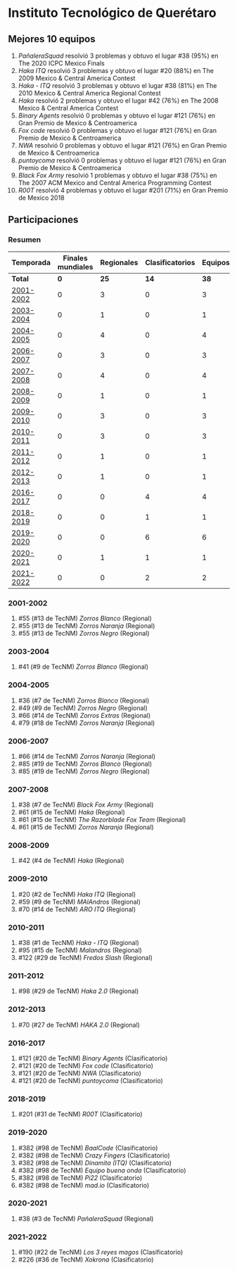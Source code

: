 ---
---

# Instituto Tecnológico de Querétaro

## Mejores 10 equipos

1. _PañaleraSquad_ resolvió 3 problemas y obtuvo el lugar #38 (95%) en The 2020 ICPC Mexico Finals
1. _Haka ITQ_ resolvió 3 problemas y obtuvo el lugar #20 (88%) en The 2009 Mexico & Central America Contest
1. _Haka - ITQ_ resolvió 3 problemas y obtuvo el lugar #38 (81%) en The 2010 Mexico & Central America Regional Contest
1. _Haka_ resolvió 2 problemas y obtuvo el lugar #42 (76%) en The 2008 Mexico & Central America Contest
1. _Binary Agents_ resolvió 0 problemas y obtuvo el lugar #121 (76%) en Gran Premio de Mexico & Centroamerica
1. _Fox code_ resolvió 0 problemas y obtuvo el lugar #121 (76%) en Gran Premio de Mexico & Centroamerica
1. _NWA_ resolvió 0 problemas y obtuvo el lugar #121 (76%) en Gran Premio de Mexico & Centroamerica
1. _puntoycoma_ resolvió 0 problemas y obtuvo el lugar #121 (76%) en Gran Premio de Mexico & Centroamerica
1. _Black Fox Army_ resolvió 1 problemas y obtuvo el lugar #38 (75%) en The 2007 ACM Mexico and Central America Programming Contest
1. _R00T_ resolvió 4 problemas y obtuvo el lugar #201 (71%) en Gran Premio de Mexico 2018

## Participaciones

### Resumen

| Temporada | Finales mundiales | Regionales | Clasificatorios | Equipos |
| --- | --- | --- | --- | --- |
| **Total** | **0** | **25** | **14** | **38** |
| [2001-2002](#2001-2002) | 0 | 3 | 0 | 3 |
| [2003-2004](#2003-2004) | 0 | 1 | 0 | 1 |
| [2004-2005](#2004-2005) | 0 | 4 | 0 | 4 |
| [2006-2007](#2006-2007) | 0 | 3 | 0 | 3 |
| [2007-2008](#2007-2008) | 0 | 4 | 0 | 4 |
| [2008-2009](#2008-2009) | 0 | 1 | 0 | 1 |
| [2009-2010](#2009-2010) | 0 | 3 | 0 | 3 |
| [2010-2011](#2010-2011) | 0 | 3 | 0 | 3 |
| [2011-2012](#2011-2012) | 0 | 1 | 0 | 1 |
| [2012-2013](#2012-2013) | 0 | 1 | 0 | 1 |
| [2016-2017](#2016-2017) | 0 | 0 | 4 | 4 |
| [2018-2019](#2018-2019) | 0 | 0 | 1 | 1 |
| [2019-2020](#2019-2020) | 0 | 0 | 6 | 6 |
| [2020-2021](#2020-2021) | 0 | 1 | 1 | 1 |
| [2021-2022](#2021-2022) | 0 | 0 | 2 | 2 |

### 2001-2002

1. #55 (#13 de TecNM) _Zorros Blanco_ (Regional)
1. #55 (#13 de TecNM) _Zorros Naranja_ (Regional)
1. #55 (#13 de TecNM) _Zorros Negro_ (Regional)

### 2003-2004

1. #41 (#9 de TecNM) _Zorros Blanco_ (Regional)

### 2004-2005

1. #36 (#7 de TecNM) _Zorros Blanco_ (Regional)
1. #49 (#9 de TecNM) _Zorros Negro_ (Regional)
1. #66 (#14 de TecNM) _Zorros Extras_ (Regional)
1. #79 (#18 de TecNM) _Zorros Naranja_ (Regional)

### 2006-2007

1. #66 (#14 de TecNM) _Zorros Naranja_ (Regional)
1. #85 (#19 de TecNM) _Zorros Blanco_ (Regional)
1. #85 (#19 de TecNM) _Zorros Negro_ (Regional)

### 2007-2008

1. #38 (#7 de TecNM) _Black Fox Army_ (Regional)
1. #61 (#15 de TecNM) _Haka_ (Regional)
1. #61 (#15 de TecNM) _The Razorblade Fox Team_ (Regional)
1. #61 (#15 de TecNM) _Zorros Naranja_ (Regional)

### 2008-2009

1. #42 (#4 de TecNM) _Haka_ (Regional)

### 2009-2010

1. #20 (#2 de TecNM) _Haka ITQ_ (Regional)
1. #59 (#9 de TecNM) _MAlAndros_ (Regional)
1. #70 (#14 de TecNM) _ARO ITQ_ (Regional)

### 2010-2011

1. #38 (#1 de TecNM) _Haka - ITQ_ (Regional)
1. #95 (#15 de TecNM) _Malandros_ (Regional)
1. #122 (#29 de TecNM) _Fredos Slash_ (Regional)

### 2011-2012

1. #98 (#29 de TecNM) _Haka 2.0_ (Regional)

### 2012-2013

1. #70 (#27 de TecNM) _HAKA 2.0_ (Regional)

### 2016-2017

1. #121 (#20 de TecNM) _Binary Agents_ (Clasificatorio)
1. #121 (#20 de TecNM) _Fox code_ (Clasificatorio)
1. #121 (#20 de TecNM) _NWA_ (Clasificatorio)
1. #121 (#20 de TecNM) _puntoycoma_ (Clasificatorio)

### 2018-2019

1. #201 (#31 de TecNM) _R00T_ (Clasificatorio)

### 2019-2020

1. #382 (#98 de TecNM) _BaalCode_ (Clasificatorio)
1. #382 (#98 de TecNM) _Crazy  Fingers_ (Clasificatorio)
1. #382 (#98 de TecNM) _Dinamita (ITQ)_ (Clasificatorio)
1. #382 (#98 de TecNM) _Equipo buena onda_ (Clasificatorio)
1. #382 (#98 de TecNM) _Pi22_ (Clasificatorio)
1. #382 (#98 de TecNM) _mad.io_ (Clasificatorio)

### 2020-2021

1. #38 (#3 de TecNM) _PañaleraSquad_ (Regional)

### 2021-2022

1. #190 (#22 de TecNM) _Los 3 reyes magos_ (Clasificatorio)
1. #226 (#36 de TecNM) _Xokrona_ (Clasificatorio)



